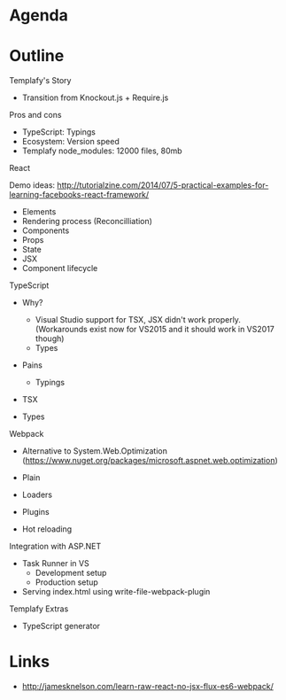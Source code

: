 # Agenda


# Outline

Templafy's Story

- Transition from Knockout.js + Require.js

Pros and cons

- TypeScript: Typings
- Ecosystem: Version speed
- Templafy node_modules: 12000 files, 80mb

React

Demo ideas: http://tutorialzine.com/2014/07/5-practical-examples-for-learning-facebooks-react-framework/

- Elements
- Rendering process (Reconcilliation)
- Components
- Props
- State
- JSX
- Component lifecycle

TypeScript

- Why? 
    - Visual Studio support for TSX, JSX didn't work properly. (Workarounds exist now for VS2015 and it should work in VS2017 though)
    - Types

- Pains
    - Typings

- TSX
- Types


Webpack

- Alternative to System.Web.Optimization (https://www.nuget.org/packages/microsoft.aspnet.web.optimization)

- Plain
- Loaders
- Plugins
- Hot reloading

Integration with ASP.NET

- Task Runner in VS
    - Development setup
    - Production setup
- Serving index.html using write-file-webpack-plugin


Templafy Extras

- TypeScript generator



# Links

- http://jamesknelson.com/learn-raw-react-no-jsx-flux-es6-webpack/